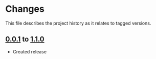 # Changes
This file describes the project history as it relates to tagged versions.

## [0.0.1](.) to [1.1.0](.)
- Created release
